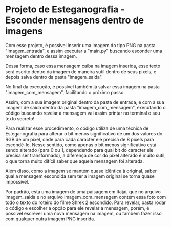 # Projeto de Esteganografia - Esconder mensagens dentro de imagens

Com esse projeto, é possível inserir uma imagem do tipo PNG na pasta "imagem_entrada", e assim executar a "main.py" buscando esconder uma mensagem dentro dessa imagem.

Dessa forma, caso essa mensagem caiba na imagem inserida, esse texto será escrito dentro da imagem de maneira sutil dentro de seus pixels, e depois salva dentro da pasta "imagem_saida". 

No final da execução, é possível também já salvar essa imagem na pasta "imagem_com_mensagem", facilitando o próximo passo.

Assim, com a sua imagem original dentro da pasta de entrada, e com a sua imagem de saída dentro da pasta "imagem_com_mensagem", executando o código buscando revelar a mensagem vai assim printar no terminal o seu texto secreto!

Para realizar esse procedimento, o código utiliza de uma técnica de Esteganografia para alterar o bit menos significativo de um dos valores do RGB de um pixel, onde para cada caracter ele precisa de 8 pixels para escondê-lo.
Nesse sentido, como apenas o bit menos significativo está sendo alterado (para 0 ou 1, dependendo para qual bit do caracter ele precisa ser transformado), a diferença de cor do pixel alterado é muito sutil, o que torna muito difícil saber que aquela mensagem foi alterada.

Além disso, como a imagem se mantém quase idêntica à original, saber qual a mensagem escondida sem ter a imagem original se torna quase impossível.

Por padrão, está uma imagem de uma paisagem em Itajaí, que no arquivo imagem_saida e no arquivo imagem_com_mensagem contém essa foto com todo o texto do roteiro do filme Shrek 2 escondido. Para revelar, basta rodar o código e escolher a opção para ele revelar a mensagem, porém, é possível escrever uma nova mensagem na imagem, ou também fazer isso com qualquer outra imagem PNG inserida.

